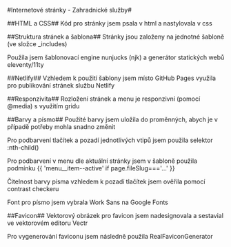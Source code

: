#Internetové stránky - Zahradnické služby#

##HTML a CSS##
Kód pro stránky jsem psala v html a nastylovala v css

##Struktura stránek a šablona##
Stránky jsou založeny na jednotné šabloně (ve složce _includes)

Použila jsem šablonovací engine nunjucks (njk) a generátor statických webů eleventy/11ty 

##Netlify##
Vzhledem k použití šablony jsem místo GitHub Pages využila pro publikování stránek službu Netlify 

##Responzivita##
Rozložení stránek a menu je responzivní (pomocí @media) s využitím gridu

##Barvy a písmo##
Použité barvy jsem uložila do proměnných, abych je v případě potřeby mohla snadno změnit

Pro podbarvení tlačítek a pozadí jednotlivých vtipů jsem použila selektor :nth-child()

Pro podbarvení v menu dle aktuální stránky jsem v šabloně použila podmínku {{ 'menu__item--active' if page.fileSlug==='...' }}

Čitelnost barvy písma vzhledem k pozadí tlačítek jsem ověřila pomocí contrast checkeru

Font pro písmo jsem vybrala Work Sans na Google Fonts

##Favicon##
Vektorový obrázek pro favicon jsem nadesignovala a sestavial ve vektorovém editoru Vectr

Pro vygenerování faviconu jsem následně použila RealFaviconGenerator
